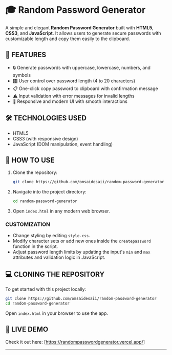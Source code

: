 # 🎓 Random Password Generator

A simple and elegant **Random Password Generator** built with **HTML5**, **CSS3**, and **JavaScript**. It allows users to generate secure passwords with customizable length and copy them easily to the clipboard.

## 🚀 FEATURES

- 🔒 Generate passwords with uppercase, lowercase, numbers, and symbols  
- 🎛️ User control over password length (4 to 20 characters)  
- 📋 One-click copy password to clipboard with confirmation message  
- ⚠️ Input validation with error messages for invalid lengths  
- 📱 Responsive and modern UI with smooth interactions  

## 🛠️ TECHNOLOGIES USED

- HTML5  
- CSS3 (with responsive design)  
- JavaScript (DOM manipulation, event handling)  

## 🔧 HOW TO USE

1. Clone the repository:  
   ```bash
   git clone https://github.com/omsaidesaii/random-password-generator
   ```

2. Navigate into the project directory:  
   ```bash
   cd random-password-generator
   ```

3. Open `index.html` in any modern web browser.

### **CUSTOMIZATION**

- Change styling by editing `style.css`.  
- Modify character sets or add new ones inside the `createpassword` function in the script.  
- Adjust password length limits by updating the input's `min` and `max` attributes and validation logic in JavaScript.  

## 💻 CLONING THE REPOSITORY

To get started with this project locally:

```bash
git clone https://github.com/omsaidesaii/random-password-generator
cd random-password-generator
```

Open `index.html` in your browser to use the app.

## 📌 LIVE DEMO

Check it out here: [https://randompasswordgenerator.vercel.app/] <!-- Replace with your actual live link -->

---
